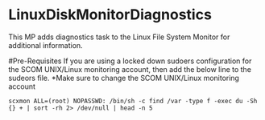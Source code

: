 # LinuxDiskMonitorDiagnostics
This MP adds diagnostics task to the Linux File System Monitor for additional information.

#Pre-Requisites
If you are using a locked down sudoers configuration for the SCOM UNIX/Linux monitoring account, then add the below line to the sudeors file.
*Make sure to change the SCOM UNIX/Linux monitoring account

`scxmon ALL=(root) NOPASSWD: /bin/sh -c find /var -type f -exec du -Sh {} + | sort -rh 2> /dev/null | head -n 5`
